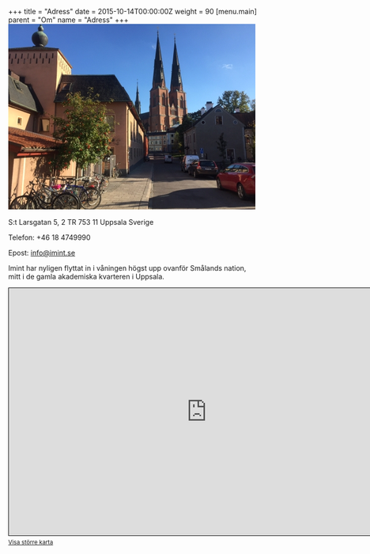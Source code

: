 +++
title = "Adress"
date = 2015-10-14T00:00:00Z
weight = 90
[menu.main]
parent = "Om"
name = "Adress"
+++
![gatuvy](/om/adress/gatuvy_domkyrkan.jpg)


S:t Larsgatan 5, 2 TR
753 11  Uppsala
Sverige

Telefon: +46 18 4749990

Epost: info@imint.se

Imint har nyligen flyttat in i våningen högst upp ovanför Smålands nation, mitt i de gamla akademiska kvarteren i Uppsala.

<iframe width="800" height="500" frameborder="0" scrolling="no" marginheight="0" marginwidth="0" src="http://www.openstreetmap.org/export/embed.html?bbox=17.62158751487732%2C59.856427344260275%2C17.6395046710968%2C59.862083931349524&amp;layer=mapnik&amp;marker=59.85925575803042%2C17.63054609298706" style="border: 1px solid black"></iframe><br/><small><a href="http://www.openstreetmap.org/?mlat=59.85926&amp;mlon=17.63055#map=17/59.85926/17.63055">Visa större karta</a></small>
